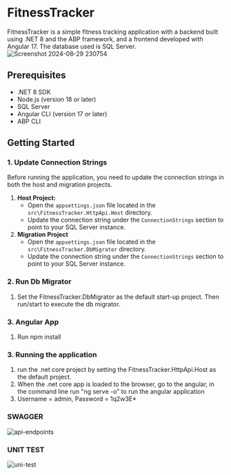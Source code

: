 # FitnessTracker

FitnessTracker is a simple fitness tracking application with a backend built using .NET 8 and the ABP framework, and a frontend developed with Angular 17. The database used is SQL Server.
![Screenshot 2024-08-29 230754](https://github.com/user-attachments/assets/177da0f1-2a8c-41c0-bd4b-9f72ed30584e)

## Prerequisites

- .NET 8 SDK
- Node.js (version 18 or later)
- SQL Server
- Angular CLI (version 17 or later)
- ABP CLI

## Getting Started

### 1. Update Connection Strings

Before running the application, you need to update the connection strings in both the host and migration projects.

1. **Host Project:**
   - Open the `appsettings.json` file located in the `src\FitnessTracker.HttpApi.Host` directory.
   - Update the connection string under the `ConnectionStrings` section to point to your SQL Server instance.
2. **Migration Project**
    - Open the `appsettings.json` file located in the `src\FitnessTracker.DbMigrator` directory.
   - Update the connection string under the `ConnectionStrings` section to point to your SQL Server instance.

### 2. Run Db Migrator
1. Set the FitnessTracker.DbMigrator as the default start-up project. Then run/start to execute the db migrator.

### 3. Angular App
1. Run npm install

### 3. Running the application
1. run the .net core project by setting the FitnessTracker.HttpApi.Host as the default project.
2. When the .net core app is loaded to the browser, go to the angular, in the command line run "ng serve -o" to run the angular application
3. Username = admin, Password = 1q2w3E*
### SWAGGER
![api-endpoints](https://github.com/user-attachments/assets/eea74fe2-4da0-4229-8a25-a4e16e27ede5)

### UNIT TEST
![uni-test](https://github.com/user-attachments/assets/0c9f30de-1218-411d-9e55-7cb9c20d103d)


